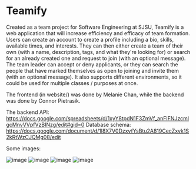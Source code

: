 # Teamify

Created as a team project for Software Engineering at SJSU, Teamify is a web application that will increase efficiency and efficacy of team formation. Users can create an account to create a profile including a bio, skills, available times, and interests. They can then either create a team of their own (with a name, description, tags, and what they're looking for) or search for an already created one and request to join (with an optional message). The team leader can accept or deny applicants, or they can search the people that have marked themselves as open to joining and invite them (with an optional message). It also supports different environments, so it could be used for multiple classes / purposes at once.

The frontend (in website/) was done by Melanie Chan, while the backend was done by Connor Pietrasik.

The backend API: https://docs.google.com/spreadsheets/d/1xyY8tpdN1F3ZmVf_anFIFNJzcmlgcMnvVVpfVzBINzg/edit#gid=0
Database schema: https://docs.google.com/document/d/1l8X7V0DzxvfYsBtu2A819CecZxvk1S2kRtWzCJQMg08/edit

Some images:

![image](https://user-images.githubusercontent.com/56143403/222357140-e599ed32-c4ea-4729-84d4-21650cdd529f.png)
![image](https://user-images.githubusercontent.com/56143403/222357206-12bf36f5-4cae-49db-83e6-b9eb8b40c049.png)
![image](https://user-images.githubusercontent.com/56143403/222357272-da211f7c-ec6f-4ebf-a4a4-86d4cf1a4247.png)
![image](https://user-images.githubusercontent.com/56143403/222357319-e9bd8318-f58c-414b-af89-439ff40b9fee.png)
